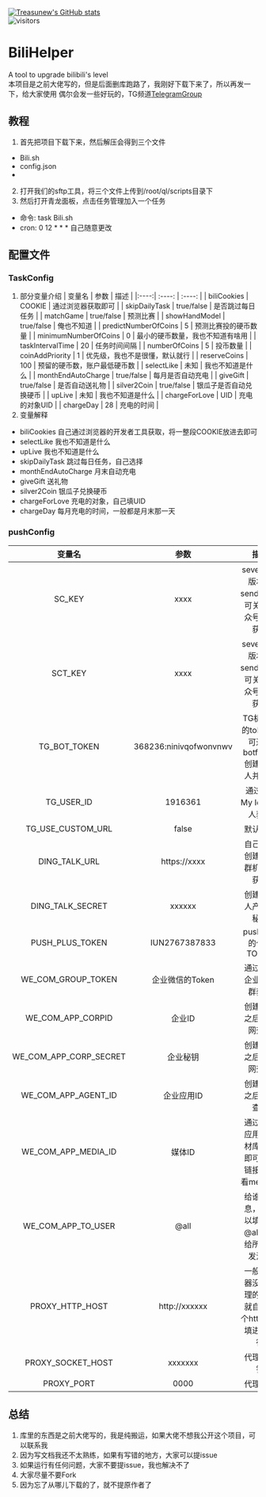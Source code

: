 [![Treasunew's GitHub stats](https://github-readme-stats.vercel.app/api?username=treasunew&show_icons=true&theme=radical)](https://github.com/anuraghazra/github-readme-stats)  
![visitors](https://visitor-badge.glitch.me/badge?page_id=fantingsheng.fantingsheng&left_color=green&right_color=red)
# BiliHelper
A tool to upgrade bilibili's level  
本项目是之前大佬写的，但是后面删库跑路了，我刚好下载下来了，所以再发一下，给大家使用
偶尔会发一些好玩的，TG频道[TelegramGroup](https://t.me/PorterTree)
## 教程
1. 首先把项目下载下来，然后解压会得到三个文件  
  - Bili.sh  
  - config.json  
  - [^java包]: BILIBILI-HELPER-v2.1.0.jar
2. 打开我们的sftp工具，将三个文件上传到/root/ql/scripts目录下
3. 然后打开青龙面板，点击任务管理加入一个任务
  - 命令: task Bili.sh
  - cron: 0 12 * * * 自己随意更改
## 配置文件
### TaskConfig
1. 部分变量介绍
| 变量名 | 参数 | 描述 |
|:----:| :----: | :----: |
| biliCookies | COOKIE | 通过浏览器获取即可 |
| skipDailyTask | true/false | 是否跳过每日任务 |
| matchGame | true/false | 预测比赛 |
| showHandModel | true/false | 俺也不知道 |
| predictNumberOfCoins | 5 | 预测比赛投的硬币数量 |
| minimumNumberOfCoins | 0 | 最小的硬币数量，我也不知道有啥用 |
| taskIntervalTime | 20 | 任务时间间隔 |
| numberOfCoins | 5 | 投币数量 |
| coinAddPriority | 1 | 优先级，我也不是很懂，默认就行 |
| reserveCoins | 100 | 预留的硬币数，账户最低硬币数 |
| selectLike | 未知 | 我也不知道是什么 |
| monthEndAutoCharge | true/false | 每月是否自动充电 |
| giveGift | true/false | 是否自动送礼物 |
| silver2Coin | true/false | 银瓜子是否自动兑换硬币 |
| upLive | 未知 | 我也不知道是什么 |
| chargeForLove | UID | 充电的对象UID |
| chargeDay | 28 | 充电的时间 |
2. 变量解释
  - biliCookies  自己通过浏览器的开发者工具获取，将一整段COOKIE放进去即可
  - selectLike 我也不知道是什么
  - upLive 我也不知道是什么
  - skipDailyTask 跳过每日任务，自己选择
  - monthEndAutoCharge 月末自动充电
  - giveGift 送礼物
  - silver2Coin 银瓜子兑换硬币
  - chargeForLove 充电的对象，自己填UID
  - chargeDay 每月充电的时间，一般都是月末那一天
### pushConfig
| 变量名 | 参数 | 描述 |
|:----:| :----: | :----: |
| SC_KEY | xxxx | sever酱老版本的sendkey，可关注公众号方糖获取 |
| SCT_KEY | xxxx | sever酱新版本的sendkey，可关注公众号方糖获取 |
| TG_BOT_TOKEN | 368236:ninivqofwonvnwv | TG机器人的token，可通过botfather创建机器人并获取 |
| TG_USER_ID | 1916361 | 通过Get My Id 机器人获取 |
| TG_USE_CUSTOM_URL | false | 默认即可 |
| DING_TALK_URL | https://xxxx | 自己通过创建钉钉群机器人获取 |
| DING_TALK_SECRET | xxxxxx | 创建机器人产生的秘钥 |
| PUSH_PLUS_TOKEN | IUN2767387833 | pushplus的个人TOKEN |
| WE_COM_GROUP_TOKEN | 企业微信的Token | 通过创建企业微信群获取 |
| WE_COM_APP_CORPID | 企业ID | 创建企业之后去官网查看 |
| WE_COM_APP_CORP_SECRET | 企业秘钥 | 创建企业之后去官网查看 |
| WE_COM_APP_AGENT_ID | 企业应用ID | 创建应用之后可以查看 |
| WE_COM_APP_MEDIA_ID | 媒体ID | 通过企业应用的素材库上传即可获得链接且查看mediaID |
| WE_COM_APP_TO_USER | @all | 给谁发消息，也可以填ID，@all是指给所有人发消息 |
| PROXY_HTTP_HOST | http://xxxxxx | 一般服务器没有代理的时候就自己找个http代理填进去就行 |
| PROXY_SOCKET_HOST | xxxxxxx | 代理的秘钥 |
| PROXY_PORT | 0000 | 代理端口 |
## 总结
1. 库里的东西是之前大佬写的，我是纯搬运，如果大佬不想我公开这个项目，可以联系我
2. 因为写文档我还不太熟练，如果有写错的地方，大家可以提issue
3. 如果运行有任何问题，大家不要提issue，我也解决不了
4. 大家尽量不要Fork
5. 因为忘了从哪儿下载的了，就不提原作者了
